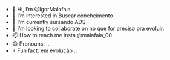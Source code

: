 - 👋 Hi, I’m @IgorMalafaia
- 👀 I’m interested in Buscar conehcimento 
- 🌱 I’m currently sursando ADS
- 💞️ I’m looking to collaborate on no que for preciso pra evoluir.
- 📫 How to reach me insta @malafaia_00
- 😄 Pronouns: ...
- ⚡ Fun fact: em evolução ..

<!---
IgorMalafaia/IgorMalafaia is a ✨ special ✨ repository because its `README.md` (this file) appears on your GitHub profile.
You can click the Preview link to take a look at your changes.
--->
